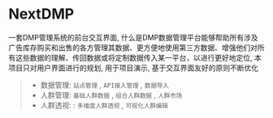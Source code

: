 # NextDMP
一套DMP管理系统的前台交互界面, 什么是DMP数据管理平台能够帮助所有涉及广告库存购买和出售的各方管理其数据、更方便地使用第三方数据、增强他们对所有这些数据的理解、传回数据或将定制数据传入某一平台，以进行更好地定位, 本项目只对用户界面进行的规划, 用于项目演示, 基于交互界面友好的原则不断优化

> * 数据管理: `站点管理` , `API接入管理` ,  `数据导入`
> * 人群管理: `基础人群数据` , `组合人群数据` ,  `人群市场`
> * 人群透视: : `多维度人群透视` ,  `可视化人群编辑`

